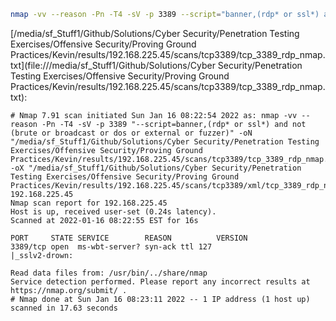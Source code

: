 ```bash
nmap -vv --reason -Pn -T4 -sV -p 3389 --script="banner,(rdp* or ssl*) and not (brute or broadcast or dos or external or fuzzer)" -oN "/media/sf_Stuff1/Github/Solutions/Cyber Security/Penetration Testing Exercises/Offensive Security/Proving Ground Practices/Kevin/results/192.168.225.45/scans/tcp3389/tcp_3389_rdp_nmap.txt" -oX "/media/sf_Stuff1/Github/Solutions/Cyber Security/Penetration Testing Exercises/Offensive Security/Proving Ground Practices/Kevin/results/192.168.225.45/scans/tcp3389/xml/tcp_3389_rdp_nmap.xml" 192.168.225.45
```

[/media/sf_Stuff1/Github/Solutions/Cyber Security/Penetration Testing Exercises/Offensive Security/Proving Ground Practices/Kevin/results/192.168.225.45/scans/tcp3389/tcp_3389_rdp_nmap.txt](file:///media/sf_Stuff1/Github/Solutions/Cyber Security/Penetration Testing Exercises/Offensive Security/Proving Ground Practices/Kevin/results/192.168.225.45/scans/tcp3389/tcp_3389_rdp_nmap.txt):

```
# Nmap 7.91 scan initiated Sun Jan 16 08:22:54 2022 as: nmap -vv --reason -Pn -T4 -sV -p 3389 "--script=banner,(rdp* or ssl*) and not (brute or broadcast or dos or external or fuzzer)" -oN "/media/sf_Stuff1/Github/Solutions/Cyber Security/Penetration Testing Exercises/Offensive Security/Proving Ground Practices/Kevin/results/192.168.225.45/scans/tcp3389/tcp_3389_rdp_nmap.txt" -oX "/media/sf_Stuff1/Github/Solutions/Cyber Security/Penetration Testing Exercises/Offensive Security/Proving Ground Practices/Kevin/results/192.168.225.45/scans/tcp3389/xml/tcp_3389_rdp_nmap.xml" 192.168.225.45
Nmap scan report for 192.168.225.45
Host is up, received user-set (0.24s latency).
Scanned at 2022-01-16 08:22:55 EST for 16s

PORT     STATE SERVICE        REASON          VERSION
3389/tcp open  ms-wbt-server? syn-ack ttl 127
|_sslv2-drown: 

Read data files from: /usr/bin/../share/nmap
Service detection performed. Please report any incorrect results at https://nmap.org/submit/ .
# Nmap done at Sun Jan 16 08:23:11 2022 -- 1 IP address (1 host up) scanned in 17.63 seconds

```
